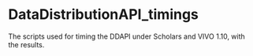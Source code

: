 # DataDistributionAPI_timings
The scripts used for timing the DDAPI under Scholars and VIVO 1.10, with the results.
